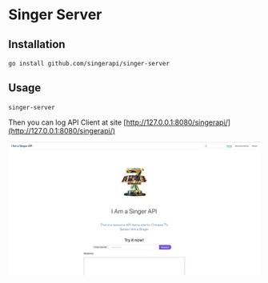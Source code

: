 # Singer Server

## Installation

```shell
go install github.com/singerapi/singer-server
```

## Usage

```shell
singer-server
```

Then you can log API Client at site [http://127.0.0.1:8080/singerapi/](http://127.0.0.1:8080/singerapi/)

![demo](demo/demo.png)